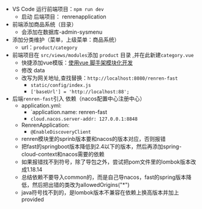 - VS Code 运行前端项目：`npm run dev`
	- 启动 后端项目： renrenapplication
- 前端添加商品系统（目录）
	- 会添加在数据库-admin-sysmenu
- 添加分类维护（菜单，上级菜单：商品系统）
	- url：`product/category`
- 前端项目在 `src/views/modules`添加 `product` 目录 ,并在此新建`category.vue`
	- 快捷添加vue模版：[使用vue 脚手架模块化开发](使用vue%20脚手架模块化开发.md)
	- 修改 data
	- 改写为网关地址,查找替换：`http://localhost:8080/renren-fast`
		- `static/config/index.js` 
		- `['baseUrl'] = 'http://localhost:88';`
- 后端`renren-fast`引入 依赖（nacos配置中心注册中心）
	- application.yml:
		- `application.name: renren-fast  
		- `cloud.nacos.server-addr: 127.0.0.1:8848`
	- RenrenApplication:
		- `@EnableDiscoveryClient`
	- renren模块里的sprinb版本要和nacos的版本对应，否则报错
	- 把fast的springboot版本降低到2.4以下的版本，然后再添加spring-cloud-context和nacos需要的依赖
	- 如果报错找不到符号，除了导包之外，尝试把pom文件里的lombok版本改成1.18.14
	- 总结依赖不要导入common的，而是自己导nacos，fast的spring版本降低，然后把出错的类改为allowedOrigins("*")
	- java符号找不到的，是lombok版本不兼容在依赖上换高版本并加上<scope>provided</scope>